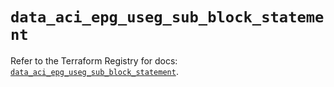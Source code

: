 # `data_aci_epg_useg_sub_block_statement`

Refer to the Terraform Registry for docs: [`data_aci_epg_useg_sub_block_statement`](https://registry.terraform.io/providers/ciscodevnet/aci/2.17.0/docs/data-sources/epg_useg_sub_block_statement).
